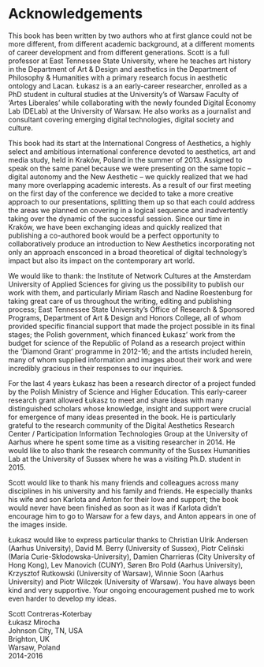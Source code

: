# <span id="_Toc321914225" class="anchor"><span id="_Toc321914119" class="anchor"></span></span>Acknowledgements

This book has been written by two authors who at first glance could not
be more different, from different academic background, at a different
moments of career development and from different generations. Scott is a
full professor at East Tennessee State University, where he teaches art
history in the Department of Art & Design and aesthetics in the
Department of Philosophy & Humanities with a primary research focus in
aesthetic ontology and Lacan. Łukasz is a an early-career researcher,
enrolled as a PhD student in cultural studies at the University’s of
Warsaw Faculty of ‘Artes Liberales’ while collaborating with the newly
founded Digital Economy Lab (DELab) at the University of Warsaw. He also
works as a journalist and consultant covering emerging digital
technologies, digital society and culture.

This book had its start at the International Congress of Aesthetics, a
highly select and ambitious international conference devoted to
aesthetics, art and media study, held in Kraków, Poland in the summer of
2013. Assigned to speak on the same panel because we were presenting on
the same topic – digital autonomy and the New Aesthetic – we quickly
realized that we had many more overlapping academic interests. As a
result of our first meeting on the first day of the conference we
decided to take a more creative approach to our presentations, splitting
them up so that each could address the areas we planned on covering in a
logical sequence and inadvertently taking over the dynamic of the
successful session. Since our time in Kraków, we have been exchanging
ideas and quickly realized that publishing a co-authored book would be a
perfect opportunity to collaboratively produce an introduction to New
Aesthetics incorporating not only an approach ensconced in a broad
theoretical of digital technology’s impact but also its impact on the
contemporary art world.

We would like to thank: the Institute of Network Cultures at the
Amsterdam University of Applied Sciences for giving us the possibility
to publish our work with them, and particularly Miriam Rasch and Nadine
Roestenburg for taking great care of us throughout the writing, editing
and publishing process; East Tennessee State University’s Office of
Research & Sponsored Programs, Department of Art & Design and Honors
College, all of whom provided specific financial support that made the
project possible in its final stages; the Polish government, which
financed Łukasz’ work from the budget for science of the Republic of
Poland as a research project within the ‘Diamond Grant’ programme in
2012-16; and the artists included herein, many of whom supplied
information and images about their work and were incredibly gracious in
their responses to our inquiries.

For the last 4 years Łukasz has been a research director of a project
funded by the Polish Ministry of Science and Higher Education. This
early-career research grant allowed Łukasz to meet and share ideas with
many distinguished scholars whose knowledge, insight and support were
crucial for emergence of many ideas presented in the book. He is
particularly grateful to the research community of the Digital
Aesthetics Research Center / Participation Information Technologies
Group at the University of Aarhus where he spent some time as a visiting
researcher in 2014. He would like to also thank the research community
of the Sussex Humanities Lab at the University of Sussex where he was a
visiting Ph.D. student in 2015.

Scott would like to thank his many friends and colleagues across many
disciplines in his university and his family and friends. He especially
thanks his wife and son Karlota and Anton for their love and support;
the book would never have been finished as soon as it was if Karlota
didn’t encourage him to go to Warsaw for a few days, and Anton appears
in one of the images inside.

Łukasz would like to express particular thanks to Christian Ulrik
Andersen (Aarhus University), David M. Berry (University of Sussex),
Piotr Celiński (Maria Curie-Skłodowska-University), Damien Charrieras
(City University of Hong Kong), Lev Manovich (CUNY), Søren Bro Pold
(Aarhus University), Krzysztof Rutkowski (University of Warsaw), Winnie
Soon (Aarhus University) and Piotr Wilczek (University of Warsaw). You
have always been kind and very supportive. Your ongoing encouragement
pushed me to work even harder to develop my ideas.

Scott Contreras-Koterbay  
Łukasz Mirocha  
Johnson City, TN, USA  
Brighton, UK  
Warsaw, Poland  
2014-2016
  
   
  
    
    